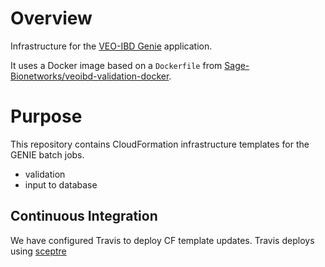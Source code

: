 # Overview
Infrastructure for the [VEO-IBD Genie](https://github.com/veo-ibd/Genie) application.

It uses a Docker image based on a `Dockerfile` from [Sage-Bionetworks/veoibd-validation-docker](https://github.com/Sage-Bionetworks/veoibd-validation-docker).

# Purpose
This repository contains CloudFormation infrastructure templates for the GENIE batch jobs.

* validation
* input to database

## Continuous Integration
We have configured Travis to deploy CF template updates.  Travis deploys using
[sceptre](https://sceptre.cloudreach.com/latest/about.html)

